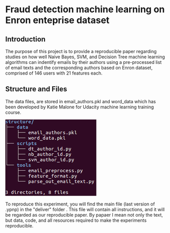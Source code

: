 
# Fraud detection machine learning on Enron enteprise dataset

## Introduction

The purpose of this project is to provide a reproducible paper regarding studies on how well Naive Bayes, SVM, and Decision Tree machine learning algorithms can indentify emails by their authors using a pre-processed list of email texts and the corresponding authors based on Enron dataset, comprised of 146 users with 21 features each.

## Structure and Files

The data files, are stored in email_authors.pkl and word_data which has been developed by Katie Malone for Udacity machine learning training course.

<img src="structure.png" />

To reproduce this experiment, you will find the main file (last version of .ypnp) in the "deliver" folder . This file will contain all instructions, and it will be regarded as our reproducible paper. By papaer I mean not only the text, but data, code, and all resources required to make the experiments reproducible. 



